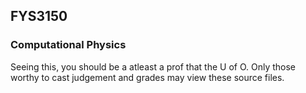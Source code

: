 ## FYS3150
### Computational Physics

Seeing this, you should be a atleast a prof that the U of O. Only those worthy to cast judgement and grades
may view these source files.
